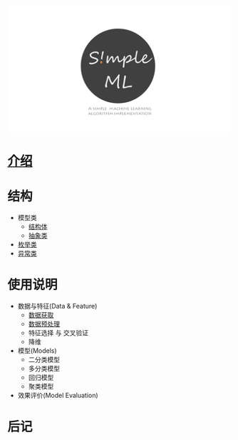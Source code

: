 

![](./imgs/logo2.png)

# [介绍](./introduction.md)

# 结构

- 模型类
  - [结构体](./structure/struct.md)
  - [抽象类](./structure/abstract.md)
- [枚举类](./structure/enum.md)
- [异常类](./structure/error.md)


# 使用说明

- 数据与特征(Data & Feature)
  - [数据获取](./manual/data_collect.md)
  - [数据预处理](./manual/data_handle.md)
  - 特征选择 与 交叉验证
  - 降维
- 模型(Models)
  - 二分类模型
  - 多分类模型
  - 回归模型
  - 聚类模型
- 效果评价(Model Evaluation)

# 后记
